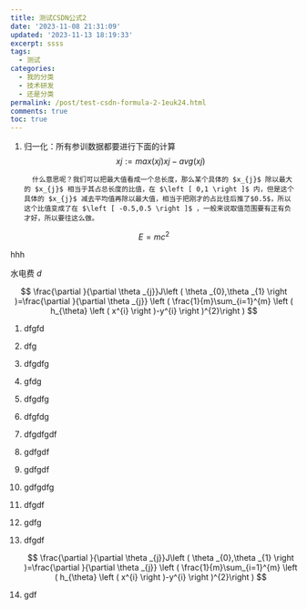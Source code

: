 ```yaml
---
title: 测试CSDN公式2
date: '2023-11-08 21:31:09'
updated: '2023-11-13 18:19:33'
excerpt: ssss
tags:
  - 测试
categories:
  - 我的分类
  - 技术研发
  - 还是分类
permalink: /post/test-csdn-formula-2-1euk24.html
comments: true
toc: true
---
```




1. 归一化：所有参训数据都要进行下面的计算
   $$
   xj:=max(xj)xj−avg(xj)
   $$

         什么意思呢？我们可以把最大值看成一个总长度，那么某个具体的 $x_{j}$ 除以最大的 $x_{j}$ 相当于其占总长度的比值，在 $\left [ 0,1 \right ]$ 内，但是这个具体的 $x_{j}$ 减去平均值再除以最大值，相当于把刚才的占比往后推了$0.5$，所以这个比值变成了在 $\left [ -0.5,0.5 \right ]$ ，一般来说取值范围要有正有负才好，所以要往这么做。

$$
E=mc^2
$$

hhh

水电费 $d$

$$
\frac{\partial }{\partial \theta _{j}}J\left ( \theta _{0},\theta _{1} \right )=\frac{\partial }{\partial \theta _{j}} \left ( \frac{1}{m}\sum_{i=1}^{m} \left ( h_{\theta} \left ( x^{i} \right )-y^{i} \right )^{2}\right )
$$

1. dfgfd
2. dfg
3. dfgdfg
4. gfdg
5. dfgdfg
6. dfgfdg
7. dfgdfgdf
8. gdfgdf
9. gdfgdf
10. gdfgdfg
11. dfgdf
12. gdfg
13. dfgdf

     $$
     \frac{\partial }{\partial \theta _{j}}J\left ( \theta _{0},\theta _{1} \right )=\frac{\partial }{\partial \theta _{j}} \left ( \frac{1}{m}\sum_{i=1}^{m} \left ( h_{\theta} \left ( x^{i} \right )-y^{i} \right )^{2}\right )
     $$
14. gdf

